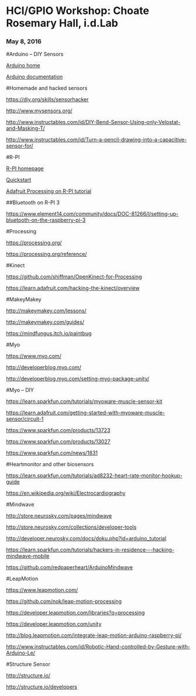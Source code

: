 # HCI/GPIO Workshop: Choate Rosemary Hall, i.d.Lab
### May 8, 2016


#Arduino – DIY Sensors

[Arduino home](https://www.arduino.cc/)

[Arduino documentation](https://www.arduino.cc/en/Reference/HomePage)

#Homemade and hacked sensors

https://diy.org/skills/sensorhacker

http://www.mysensors.org/

http://www.instructables.com/id/DIY-Bend-Sensor-Using-only-Velostat-and-Masking-T/

http://www.instructables.com/id/Turn-a-pencil-drawing-into-a-capacitive-sensor-for/

#R-PI

[R-PI homepage](https://www.raspberrypi.org/)

[Quickstart](https://www.raspberrypi.org/help/quick-start-guide/)

[Adafruit Processing on R-PI tutorial](https://learn.adafruit.com/processing-on-the-raspberry-pi-and-pitft/overview)

##Bluetooth on R-PI 3

https://www.element14.com/community/docs/DOC-81266/l/setting-up-bluetooth-on-the-raspberry-pi-3

#Processing

https://processing.org/

https://processing.org/reference/

#Kinect

https://github.com/shiffman/OpenKinect-for-Processing

https://learn.adafruit.com/hacking-the-kinect/overview

#MakeyMakey

http://makeymakey.com/lessons/

http://makeymakey.com/guides/

https://mindfungus.itch.io/paintbug

#Myo 

https://www.myo.com/

http://developerblog.myo.com/

http://developerblog.myo.com/setting-myo-package-unity/

#Myo – DIY

https://learn.sparkfun.com/tutorials/myoware-muscle-sensor-kit

https://learn.adafruit.com/getting-started-with-myoware-muscle-sensor/circuit-1

https://www.sparkfun.com/products/13723

https://www.sparkfun.com/products/13027

https://www.sparkfun.com/news/1831

#Heartmonitor and other biosensors

https://learn.sparkfun.com/tutorials/ad8232-heart-rate-monitor-hookup-guide

https://en.wikipedia.org/wiki/Electrocardiography

#Mindwave

http://store.neurosky.com/pages/mindwave

http://store.neurosky.com/collections/developer-tools

http://developer.neurosky.com/docs/doku.php?id=arduino_tutorial

https://learn.sparkfun.com/tutorials/hackers-in-residence---hacking-mindwave-mobile

https://github.com/redpaperheart/ArduinoMindwave

#LeapMotion

https://www.leapmotion.com/

https://github.com/nok/leap-motion-processing

https://developer.leapmotion.com/libraries?q=processing

https://developer.leapmotion.com/unity

http://blog.leapmotion.com/integrate-leap-motion-arduino-raspberry-pi/

http://www.instructables.com/id/Robotic-Hand-controlled-by-Gesture-with-Arduino-Le/

#Structure Sensor

http://structure.io/

http://structure.io/developers

